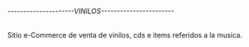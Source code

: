 ###### ---------------------VINILOS----------------------- ######

Sitio e-Commerce de venta de vinilos, cds e items referidos a la musica.
